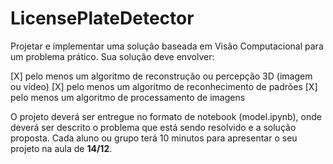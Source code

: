 # LicensePlateDetector

Projetar e implementar uma solução baseada em Visão Computacional para um problema prático. Sua solução deve envolver:

[X] pelo menos um algoritmo de reconstrução ou percepção 3D (imagem ou vídeo)
[X] pelo menos um algoritmo de reconhecimento de padrões
[X] pelo menos um algoritmo de processamento de imagens

O projeto deverá ser entregue no formato de notebook (model.ipynb), onde deverá ser descrito o problema que está sendo resolvido e a solução proposta. Cada aluno ou grupo terá 10 minutos para apresentar o seu projeto na aula de **14/12**.
